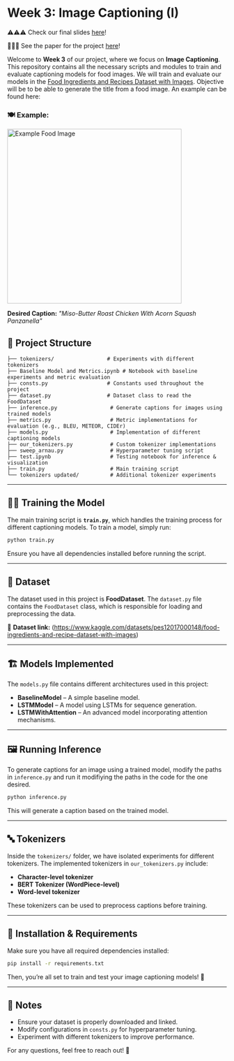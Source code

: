 # Week 3: Image Captioning (I)

⚠️⚠️⚠️ Check our final slides [here](https://docs.google.com/presentation/d/1rZsFNczXgs0ZNEDZWPDb83qw1RwR42B14yrA6DDos6A/edit#slide=id.g340d9e9dd17_0_361)!

📝📝📝 See the paper for the project [here](https://overleaf.cvc.uab.cat/read/tbtthcmqxmft#83be8e)!

Welcome to **Week 3** of our project, where we focus on **Image Captioning**. This repository contains all the necessary scripts and modules to train and evaluate captioning models for food images.
We will train and evaluate our models in the [Food Ingredients and Recipes Dataset with Images](https://www.kaggle.com/datasets/pes12017000148/food-ingredients-and-recipe-dataset-with-images). Objective will be to be able to generate the title from a food image. An example can be found here:

### 🍽️ Example:

<img src="https://assets.epicurious.com/photos/5f99a91e819b886aba0a2846/1:1/w_1920,c_limit/Chickensgiving_HERO_RECIPE_101920_1374_VOG_final.jpg" alt="Example Food Image" width="400"/>

**Desired Caption:** *"Miso-Butter Roast Chicken With Acorn Squash Panzanella"*

## 📂 Project Structure

```
├── tokenizers/                 # Experiments with different tokenizers
├── Baseline Model and Metrics.ipynb # Notebook with baseline experiments and metric evaluation
├── consts.py                   # Constants used throughout the project
├── dataset.py                  # Dataset class to read the FoodDataset
├── inference.py                 # Generate captions for images using trained models
├── metrics.py                   # Metric implementations for evaluation (e.g., BLEU, METEOR, CIDEr)
├── models.py                    # Implementation of different captioning models
├── our_tokenizers.py            # Custom tokenizer implementations
├── sweep_arnau.py               # Hyperparameter tuning script
├── test.ipynb                   # Testing notebook for inference & visualization
├── train.py                     # Main training script
└── tokenizers updated/          # Additional tokenizer experiments
```

---

## 🏋️‍♂️ Training the Model

The main training script is **`train.py`**, which handles the training process for different captioning models. To train a model, simply run:

```bash
python train.py
```

Ensure you have all dependencies installed before running the script.

---

## 📖 Dataset

The dataset used in this project is **FoodDataset**. The `dataset.py` file contains the `FoodDataset` class, which is responsible for loading and preprocessing the data.

🔗 **Dataset link:** (https://www.kaggle.com/datasets/pes12017000148/food-ingredients-and-recipe-dataset-with-images)

---

## 🏗️ Models Implemented

The `models.py` file contains different architectures used in this project:

- **BaselineModel** – A simple baseline model.
- **LSTMModel** – A model using LSTMs for sequence generation.
- **LSTMWithAttention** – An advanced model incorporating attention mechanisms.

---

## 🖼️ Running Inference

To generate captions for an image using a trained model, modify the paths in `inference.py` and run it modifiying the paths in the code for the one desired.

```bash
python inference.py
```

This will generate a caption based on the trained model.

---

## 🔤 Tokenizers

Inside the `tokenizers/` folder, we have isolated experiments for different tokenizers. The implemented tokenizers in `our_tokenizers.py` include:

- **Character-level tokenizer**
- **BERT Tokenizer (WordPiece-level)**
- **Word-level tokenizer**

These tokenizers can be used to preprocess captions before training.

---

## 🚀 Installation & Requirements

Make sure you have all required dependencies installed:

```bash
pip install -r requirements.txt
```

Then, you’re all set to train and test your image captioning models! 🎉

---

## 📌 Notes
- Ensure your dataset is properly downloaded and linked.
- Modify configurations in `consts.py` for hyperparameter tuning.
- Experiment with different tokenizers to improve performance.

For any questions, feel free to reach out! 🚀

